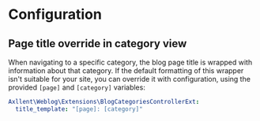 # Configuration

## Page title override in category view

When navigating to a specific category, the blog page title is wrapped with
information about that category. If the default formatting of this wrapper
isn't suitable for your site, you can override it with configuration, using
the provided `[page]` and `[category]` variables:

```yml
Axllent\Weblog\Extensions\BlogCategoriesControllerExt:
  title_template: "[page]: [category]"
```
